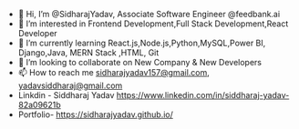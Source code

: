 - 👋 Hi, I’m @SidharajYadav, Associate Software Engineer @feedbank.ai  
- 👀 I’m interested in Frontend Development,Full Stack Development,React Developer       
- 🌱 I’m currently learning React.js,Node.js,Python,MySQL,Power BI, Django,Java, MERN Stack ,HTML, Git     
- 💞️ I’m looking to collaborate on New Company & New Developers        
- 📫 How to reach me sidharajyadav157@gmail.com, yadavsiddharaj@gmail.com     
- Linkdin - Siddharaj Yadav  https://www.linkedin.com/in/siddharaj-yadav-82a09621b     
- Portfolio- https://sidharajyadav.github.io/     
<!---    
SidharajYadav/SidharajYadav is a ✨ special ✨ repository because its `README.md` (this file) appears on your GitHub profile. 
You can click the Preview link to take a look at your changes..
---> 
 
 
